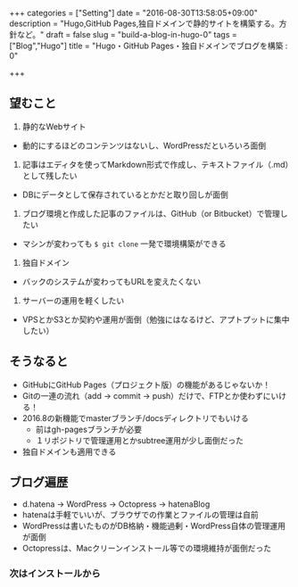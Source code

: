 +++
categories = ["Setting"]
date = "2016-08-30T13:58:05+09:00"
description = "Hugo,GitHub Pages,独自ドメインで静的サイトを構築する。方針など。"
draft = false
slug = "build-a-blog-in-hugo-0"
tags = ["Blog","Hugo"]
title = "Hugo・GitHub Pages・独自ドメインでブログを構築 : 0"

+++
## 望むこと
1. 静的なWebサイト
  - 動的にするほどのコンテンツはないし、WordPressだといろいろ面倒
1. 記事はエディタを使ってMarkdown形式で作成し、テキストファイル（.md）として残したい
  - DBにデータとして保存されているとかだと取り回しが面倒
1. ブログ環境と作成した記事のファイルは、GitHub（or Bitbucket）で管理したい
  - マシンが変わっても `$ git clone` 一発で環境構築ができる
1. 独自ドメイン
  - バックのシステムが変わってもURLを変えたくない
1. サーバーの運用を軽くしたい
  - VPSとかS3とか契約や運用が面倒（勉強にはなるけど、アプトプットに集中したい）


## そうなると
- GitHubにGitHub Pages（プロジェクト版）の機能があるじゃないか！
- Gitの一連の流れ（add → commit → push）だけで、FTPとか使わずにいける！
- 2016.8の新機能でmasterブランチ/docsディレクトリでもいける
  - 前はgh-pagesブランチが必要
  - １リポジトリで管理運用とかsubtree運用が少し面倒だった
- 独自ドメインも適用できる


## ブログ遍歴
- d.hatena → WordPress → Octopress → hatenaBlog
- hatenaは手軽でいいが、ブラウザでの作業とファイルの管理は自前
- WordPressは書いたものがDB格納・機能過剰・WordPress自体の管理運用が面倒
- Octopressは、Macクリーンインストール等での環境維持が面倒だった


### 次はインストールから
